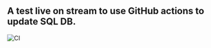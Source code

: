 ## A test live on stream to use GitHub actions to update SQL DB.
![CI](https://github.com/mbcrump/SQLActions/workflows/CI/badge.svg)
